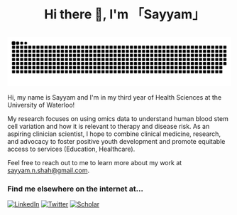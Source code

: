 <div id="user-content-toc">
  <ul align="center">
    <summary><h1 style="display: inline-block">Hi there 👋, I'm 「Sayyam」 </h1></summary>
  </ul>
</div>

<div align="center">
  <img  src="https://github.com/1999AZZAR/1999AZZAR/blob/main/resources/img/grid-snake.svg"
       alt="snake" /></a>
</div>

Hi, my name is Sayyam and I'm in my third year of Health Sciences at the University of Waterloo! 

My research focuses on using omics data to understand human blood stem cell variation and how it is relevant to therapy and disease risk. As an aspiring clinician scientist, I hope to combine clinical medicine, research, and advocacy to foster positive youth development and promote equitable access to services (Education, Healthcare). 

Feel free to reach out to me to learn more about my work at sayyam.n.shah@gmail.com.

### Find me elsewhere on the internet at...
[![LinkedIn](https://img.shields.io/badge/LinkedIn-blue?style=flat&logo=Linkedin&logoColor=white&link=https://www.linkedin.com/in/vinyash/)](www.linkedin.com/in/sayyam-shah) 
[![Twitter](https://img.shields.io/badge/Twitter-1DA1F2?style=flat&logo=Twitter&logoColor=white&link=https://twitter.com/vinyasharish)](https://twitter.com/SayyamNShah)
[![Scholar](https://img.shields.io/badge/Google_Scholar-blue?style=flat&logo=google-scholar&logoColor=white&link=https://scholar.google.ca/citations?hl=en&user=D0hZURYAAAAJ)](https://scholar.google.com/citations?user=XLK6jp4AAAAJ&hl=en) 
